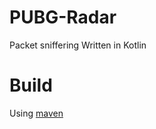 # PUBG-Radar
Packet sniffering 
Written in Kotlin

# Build
Using [maven](https://maven.apache.org/)
